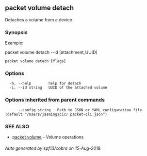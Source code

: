## packet volume detach

Detaches a volume from a device

### Synopsis

Example:

packet volume detach --id [attachment_UUID]



```
packet volume detach [flags]
```

### Options

```
  -h, --help        help for detach
  -i, --id string   UUID of the attached volume
```

### Options inherited from parent commands

```
      --config string   Path to JSON or YAML configuration file (default "/Users/jasmingacic/.packet-cli.json")
```

### SEE ALSO

* [packet volume](packet_volume.md)	 - Volume operations

###### Auto generated by spf13/cobra on 15-Aug-2018
